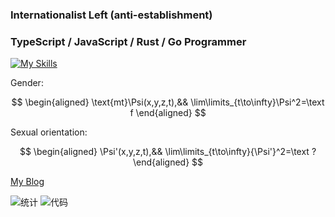 ### Internationalist Left (anti-establishment)

### TypeScript / JavaScript / Rust / Go Programmer

[![My Skills](https://skillicons.dev/icons?i=js,html,css,ts,react,vue,vite,rust,go,dart,kotlin,flutter,vscode,express,fediverse,materialui,fortran,arduino,cloudflare,docker,electron,emotion,git,heroku,jest,linux,latex,md,mongodb,mysql,nodejs,nginx,ps,pr,postgres,raspberrypi,redis,redux,regex,sqlite,tailwind,webpack,windicss,wordpress,workers,bash)](https://skillicons.dev)

Gender:

$$
\begin{aligned}
\text{mt}\Psi(x,y,z,t),&&
\lim\limits_{t\to\infty}\Psi^2=\text f
\end{aligned}
$$

Sexual orientation:

$$
\begin{aligned}
\Psi'(x,y,z,t),&&
\lim\limits_{t\to\infty}{\Psi'}^2=\text ?
\end{aligned}
$$

[My Blog](https://stblog.penclub.club)

![统计](https://github-readme-stats.vercel.app/api?username=lixiang810&show_icons=true)
![代码](https://github-readme-stats.vercel.app/api/top-langs?username=lixiang810&show_icons=true)
